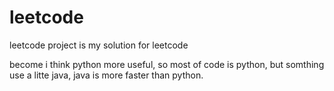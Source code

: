 # leetcode
leetcode project is my solution for leetcode

become i think python more useful, so most of code is python, but somthing use a litte java, java is more faster than python.


